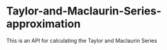 # Taylor-and-Maclaurin-Series-approximation
This is an API for calculating the Taylor and Maclaurin Series
